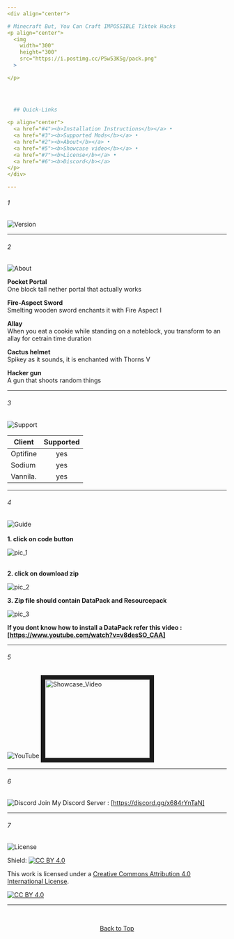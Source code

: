 ```yaml
---
<div align="center">

# Minecraft But, You Can Craft IMPOSSIBLE Tiktok Hacks
<p align="center">
  <img 
    width="300"
    height="300"
    src="https://i.postimg.cc/P5w53KSg/pack.png"
  >

</p>


 
  
  ## Quick-Links
  
<p align="center">
  <a href="#4"><b>Installation Instructions</b></a> •
  <a href="#3"><b>Supported Mods</b></a> •
  <a href="#2"><b>About</b></a> •
  <a href="#5"><b>Showcase video</b></a> •
  <a href="#7"><b>License</b></a> •
  <a href="#6"><b>Discord</b></a>
</p>
</div>

---
```


###### 1
![Version](https://i.postimg.cc/qqyynJVB/1182-header.png)

---

###### 2 
![About](https://i.postimg.cc/qvLcjvtz/about-header.png)

**Pocket Portal**<br />
One block tall nether portal that actually works

**Fire-Aspect Sword**<br />
Smelting wooden sword enchants it with Fire Aspect I

**Allay**<br />
When you eat a cookie while standing on a noteblock, you transform to an allay for cetrain time duration

**Cactus helmet**<br />
Spikey as it sounds, it is enchanted with Thorns V 


**Hacker gun**<br />
A gun that shoots random things 

---

###### 3
![Support](https://i.postimg.cc/g0xw8z39/support-header.png)

| **Client**        | **Supported**|
| -------------     |:-------------:|
| Optifine          | yes           |
| Sodium            | yes           |
| Vannila.          | yes           |

---

###### 4
![Guide](https://i.postimg.cc/0Qj4wdRf/guide-header.png)
<br><br>
**1. click on code button**
<br>

![pic_1](https://i.postimg.cc/XvDg7Hk2/Screenshot-2022-03-28-at-1-26-44-PM.png)
<br /><br />

**2. click on download zip**
<br>

![pic_2](https://i.postimg.cc/P5JprtVj/Screenshot-2022-03-28-at-1-26-52-PM.png)
<br>

**3. Zip file should contain DataPack and Resourcepack**
<br>

![pic_3](https://i.postimg.cc/PrrN2Xjw/Screenshot-2022-03-28-at-1-27-20-PM.png)
<br>

**If you dont know how to install a DataPack refer this video : [https://www.youtube.com/watch?v=v8desSO_CAA]**

---

###### 5
![YouTube](https://i.postimg.cc/CL8nzQhJ/You-Tube-header.png)
<a href="http://www.youtube.com/watch?feature=player_embedded&v=ZsuCBSU_3aQ
" target="_blank"><img src="http://img.youtube.com/vi/ZsuCBSU_3aQ/0.jpg" 
alt="Showcase_Video" width="240" height="180" border="10" /></a>


---

###### 6
![Discord](https://i.postimg.cc/NG3x0Vqf/discord-header.png)
Join My Discord Server : [https://discord.gg/x684rYnTaN]

---

###### 7
![License](https://i.postimg.cc/sfvnx7MK/license-header.png)

Shield: [![CC BY 4.0][cc-by-shield]][cc-by]

This work is licensed under a
[Creative Commons Attribution 4.0 International License][cc-by].

[![CC BY 4.0][cc-by-image]][cc-by]

[cc-by]: http://creativecommons.org/licenses/by/4.0/
[cc-by-image]: https://i.creativecommons.org/l/by/4.0/88x31.png
[cc-by-shield]: https://img.shields.io/badge/License-CC%20BY%204.0-lightgrey.svg

---
<br>
<p align="center">
  <a href="#quick-links">Back to Top</a>
  </p>
